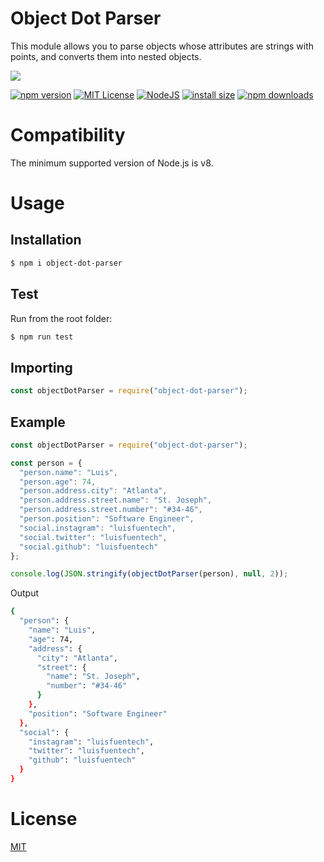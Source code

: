 # Object Dot Parser

This module allows you to parse objects whose attributes are strings with points, and converts them into nested objects.

<a href="https://nodei.co/npm/object-dot-parser">
  <img src="https://nodei.co/npm/object-dot-parser.png?downloads=true">
</a>

[![npm version](https://img.shields.io/npm/v/object-dot-parser.svg?style=flat-square)](https://badge.fury.io/js/object-dot-parser)
[![MIT License](https://img.shields.io/badge/license-MIT-blue.svg?style=flat-square)](https://github.com/LuisFuenTech/object-dot-parser/blob/master/LICENSE)
[![NodeJS](https://img.shields.io/badge/node-6.x.x-brightgreen?style=flat-square)](https://github.com/LuisFuenTech/object-dot-parser/blob/master/package.json)
[![install size](https://packagephobia.now.sh/badge?p=object-dot-parser)](https://packagephobia.now.sh/result?p=object-dot-parser)
[![npm downloads](https://img.shields.io/npm/dm/object-dot-parser.svg?style=flat-square)](http://npm-stat.com/charts.html?package=object-dot-parser)

# Compatibility

The minimum supported version of Node.js is v8.

# Usage

## Installation

```bash
$ npm i object-dot-parser
```

## Test

Run from the root folder:

```bash
$ npm run test
```

## Importing

```js
const objectDotParser = require("object-dot-parser");
```

## Example

```js
const objectDotParser = require("object-dot-parser");

const person = {
  "person.name": "Luis",
  "person.age": 74,
  "person.address.city": "Atlanta",
  "person.address.street.name": "St. Joseph",
  "person.address.street.number": "#34-46",
  "person.position": "Software Engineer",
  "social.instagram": "luisfuentech",
  "social.twitter": "luisfuentech",
  "social.github": "luisfuentech"
};

console.log(JSON.stringify(objectDotParser(person), null, 2));
```

Output

```bash
{
  "person": {
    "name": "Luis",
    "age": 74,
    "address": {
      "city": "Atlanta",
      "street": {
        "name": "St. Joseph",
        "number": "#34-46"
      }
    },
    "position": "Software Engineer"
  },
  "social": {
    "instagram": "luisfuentech",
    "twitter": "luisfuentech",
    "github": "luisfuentech"
  }
}
```

# License

[MIT](https://github.com/LuisFuenTech/object-dot-parser/blob/master/LICENSE)
